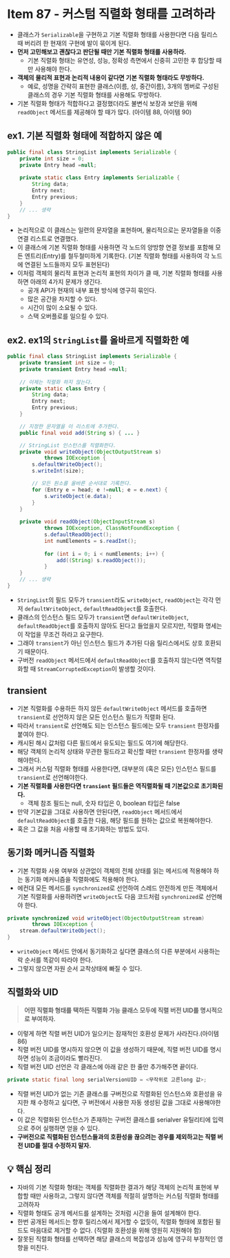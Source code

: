 # Item 87 - **커스텀 직렬화 형태를 고려하라**

- 클래스가 `Serializable`을 구현하고 기본 직렬화 형태를 사용한다면 다음 릴리스 때 버리려 한 현재의 구현에 발이 묶이게 된다.
- **먼저 고민해보고 괜찮다고 판단될 때만 기본 직렬화 형태를 사용하라.**
    - 기본 직렬화 형태는 유연성, 성능, 정확성 측면에서 신중히 고민한 후 합당할 때만 사용해야 한다.
- **객체의 물리적 표현과 논리적 내용이 같다면 기본 직렬화 형태라도 무방하다.**
    - 예로, 성명을 간략히 표현한 클래스(이름, 성, 중간이름), 3개의 멤버로 구성된 클래스의 경우 기본 직렬화 형태를 사용해도 무방하다.
- 기본 직렬화 형태가 적합하다고 결정했더라도 불변식 보장과 보안을 위해 `readObject` 메서드를 제공해야 할 때가 많다. (아이템 88, 아이템 90)

## **ex1. 기본 직렬화 형태에 적합하지 않은 예**

```java
public final class StringList implements Serializable { 
    private int size = 0;
    private Entry head =null;
    
    private static class Entry implements Serializable { 
        String data;
        Entry next;
        Entry previous;
    }
    // ... 생략
}
```

- 논리적으로 이 클래스는 일련의 문자열을 표현하며, 물리적으로는 문자열들을 이중 연결 리스트로 연결했다.
- 이 클래스에 기본 직렬화 형태를 사용하면 각 노드의 양방향 연결 정보를 포함해 모든 엔트리(Entry)를 철두철미하게 기록한다. (기본 직렬화 형태를 사용하여 각 노드에 연결된 노드들까지 모두 표현된다)
- 이처럼 객체의 물리적 표현과 논리적 표현의 차이가 클 때, 기본 직렬화 형태를 사용하면 아래의 4가지 문제가 생긴다.
    - 공개 API가 현재의 내부 표현 방식에 영구히 묶인다.
    - 많은 공간을 차지할 수 있다.
    - 시간이 많이 소요될 수 있다.
    - 스택 오버플로를 일으킬 수 있다.

## **ex2. ex1의 `StringList`를 올바르게 직렬화한 예**

```java
public final class StringList implements Serializable { 
    private transient int size = 0;
    private transient Entry head =null;
    
    // 이제는 직렬화 하지 않는다.
    private static class Entry { 
        String data;
        Entry next;
        Entry previous;
    }

    // 지정한 문자열을 이 리스트에 추가한다.
    public final void add(String s) { ... }

    // StringList 인스턴스를 직렬화한다.
    private void writeObject(ObjectOutputStream s) 
            throws IOException {
        s.defaultWriteObject();
        s.writeInt(size);

        // 모든 원소를 올바른 순서대로 기록한다.
        for (Entry e = head; e !=null; e = e.next) {
            s.writeObject(e.data);
        }
    }
	
	private void readObject(ObjectInputStream s) 
            throws IOException, ClassNotFoundException {
	        s.defaultReadObject();
            int numElements = s.readInt();
            
            for (int i = 0; i < numElements; i++) {
                add((String) s.readObject());
            }
    }
    // ... 생략
}
```
- `StringList`의 필드 모두가 `transient`라도 `writeObject`, `readObject`는 각각 먼저 `defaultWriteObject`, `defaultReadObject`를 호출한다.
- 클래스의 인스턴스 필드 모두가 `transient`면 `defaultWriteObject`, `defaultReadObject`를 호출하지 않아도 된다고 들었을지 모르지만, 직렬화 명세는 이 작업을 무조건 하라고 요구한다.
- 그래야 `transient`가 아닌 인스턴스 필드가 추가된 다음 릴리스에서도 상호 호환되기 때문이다.
- 구버전 `readObject` 메서드에서 `defaultReadObject`를 호출하지 않는다면 역직렬화할 때 `StreamCorruptedException`이 발생할 것이다.

## **transient**

- 기본 직렬화를 수용하든 하지 않든 `defaultWriteObject` 메서드를 호출하면 `transient`로 선언하지 않은 모든 인스턴스 필드가 직렬화 된다.
- 따라서 `transient`로 선언해도 되는 인스턴스 필드에는 모두 `transient` 한정자를 붙여야 한다.
- 캐시된 해시 값처럼 다른 필드에서 유도되는 필드도 여기에 해당한다.
- 해당 객체의 논리적 상태와 무관한 필드라고 확신할 때만 `transient` 한정자를 생략해야한다.
- 그래서 커스텀 직렬화 형태를 사용한다면, 대부분의 (혹은 모든) 인스턴스 필드를 `transient`로 선언해야한다.
- **기본 직렬화를 사용한다면 `transient` 필드들은 역직렬화될 때 기본값으로 초기화된다.**
    - 객체 참조 필드는 null, 숫자 타입은 0, boolean 타입은 false
- 만약 기본값을 그대로 사용하면 안된다면, `readObject` 메서드에서 `defaultReadObject`를 호출한 다음, 해당 필드를 원하는 값으로 복원해야한다.
- 혹은 그 값을 처음 사용할 때 초기화하는 방법도 있다.

## **동기화 메커니즘 직렬화**

- 기본 직렬화 사용 여부와 상관없이 객체의 전체 상태를 읽는 메서드에 적용해야 하는 동기화 메커니즘을 직렬화에도 적용해야 한다.
- 에컨대 모든 메서드를 `synchronized`로 선언하여 스레드 안전하게 만든 객체에서 기본 직렬화를 사용하려면 `writeObject`도 다음 코드처럼 `synchronized`로 선언해야 한다.

```java
private synchronized void writeObject(ObjectOutputStream stream) 
        throws IOException {
    stream.defaultWriteObject();
}
```
- `writeObject` 메서드 안에서 동기화하고 싶다면 클래스의 다른 부분에서 사용하는 락 순서를 똑같이 따라야 한다.
- 그렇지 않으면 자원 순서 교착상태에 빠질 수 있다.

## **직렬화와 UID**

> **어떤 직렬화 형태를 택하든 직렬화 가능 클래스 모두에 직렬 버전 UID를 명시적으로 부여하자.**

- 이렇게 하면 직렬 버전 UID가 일으키는 잠재적인 호환성 문제가 사라진다.(아이템 86)
- 직렬 버전 UID를 명시하지 않으면 이 값을 생성하기 때문에, 직렬 버전 UID를 명시하면 성능이 조금이라도 빨라진다.
- 직렬 버전 UID 선언은 각 클래스에 아래 같은 한 줄만 추가해주면 끝이다.

```java
private static final long serialVersionUID = <무작위로 고른long 값>;
```
- 직렬 버전 UID가 없는 기존 클래스를 구버전으로 직렬화된 인스턴스와 호환성을 유지한 채 수정하고 싶다면, 구 버전에서 사용한 자동 생성된 값을 그대로 사용해야한다.
- 이 값은 직렬화된 인스턴스가 존재하는 구버전 클래스를 serialver 유틸리티에 입력으로 주어 실행하면 얻을 수 있다.
- **구버전으로 직렬화된 인스턴스들과의 호환성을 끊으려는 경우를 제외하고는 직렬 버전 UID를 절대 수정하지 말자.**

## **💡 핵심 정리**

- 자바의 기본 직렬화 형태는 객체를 직렬화한 결과가 해당 객체의 논리적 표현에 부합할 때만 사용하고, 그렇지 않다면 객체를 적절히 설명하는 커스텀 직렬화 형태를 고려하자
- 직렬화 형태도 공개 메서드를 설계하는 것처럼 시간을 들여 설계해야 한다.
- 한번 공개된 메서드는 향후 릴리스에서 제거할 수 없듯이, 직렬화 형태에 포함된 필드도 마음대로 제거할 수 없다. (직렬화 호환성을 위해 영원히 지원해야 함)
- 잘못된 직렬화 형태를 선택하면 해당 클래스의 복잡성과 성능에 영구히 부정적인 영향을 미친다.
